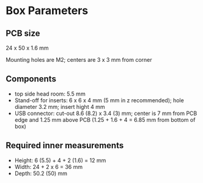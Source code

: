 Box Parameters
==============

PCB size
--------

24 x 50 x 1.6 mm

Mounting holes are M2; centers are 3 x 3 mm from corner

Components
----------

  * top side head room: 5.5 mm
  * Stand-off for inserts: 6 x 6 x 4 mm (5 mm in z recommended); hole diameter 3.2 mm; insert hight 4 mm
  * USB connector: cut-out 8.6 (8.2) x 3.4 (3) mm; center is 7 mm from PCB edge and 1.25 mm above PCB (1.25 + 1.6 + 4 = 6.85 mm from bottom of box)

Required inner measurements
---------------------------

  * Height: 6 (5.5) + 4 + 2 (1.6) = 12 mm
  * Width: 24 + 2 x 6 = 36 mm
  * Depth: 50.2 (50) mm

